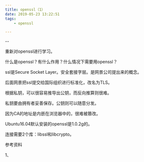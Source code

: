 ```yaml
---
title: openssl（1）
date: 2019-05-23 13:22:51
tags:
	- openssl

---
```


--

重新对openssl进行学习。

什么是openssl？有什么作用？什么情况下需要用openssl？

ssl是Secure Socket Layer。安全套接字层。是网景公司提出来的概念。

后面网景把ssl提交给国际组织进行标准化，改名为TLS。



根据私钥，可以很容易推导出公钥，而反向推算则很难。

私钥要由拥有者妥善保存。公钥则可以随意分发。



因为CA的地址是内嵌在浏览器中的，很难被篡改。

Ubuntu16.04默认安装的openssl是1.0.2g的。

连接需要2个库：libssl和libcrypto。





参考资料

1、

